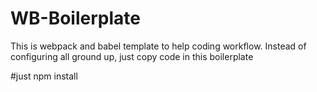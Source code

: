 # WB-Boilerplate

This is webpack and babel template to help coding workflow. Instead of configuring all ground up, just copy code in this boilerplate

#just npm install
